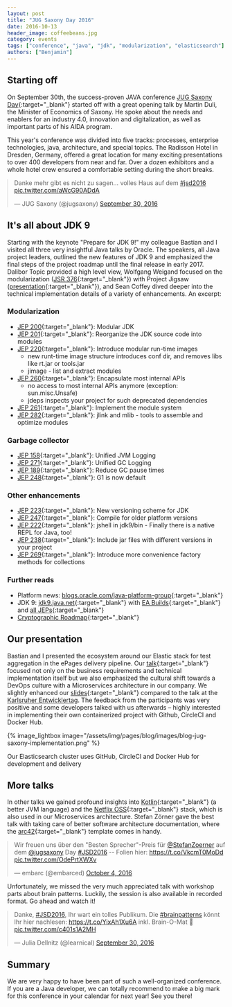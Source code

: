 ```yaml
---
layout: post
title: "JUG Saxony Day 2016"
date: 2016-10-13
header_image: coffeebeans.jpg
category: events
tags: ["conference", "java", "jdk", "modularization", "elasticsearch"]
authors: ["Benjamin"]
---
```


<style>
.twitter-tweet {
  margin: auto;
}
</style>

## Starting off

On September 30th, the success-proven JAVA conference [JUG Saxony Day](http://www.jug-saxony-day.org/){:target="_blank"} started off with a great opening talk by Martin Duli, the Minister of Economics of Saxony.
He spoke about the needs and enablers for an industry 4.0, innovation and digitalization, as well as important parts of his AIDA program.

This year's conference was divided into five tracks: processes, enterprise technologies, java, architecture, and special topics.
The Radisson Hotel in Dresden, Germany, offered a great location for many exciting presentations to over 400 developers from near and far.
Over a dozen exhibitors and a whole hotel crew ensured a comfortable setting during the short breaks.

<blockquote class="twitter-tweet" data-lang="en"><p lang="de" dir="ltr">Danke mehr gibt es nicht zu sagen… volles Haus auf dem <a href="https://twitter.com/hashtag/jsd2016?src=hash">#jsd2016</a> <a href="https://t.co/aWcG90ADdA">pic.twitter.com/aWcG90ADdA</a></p>&mdash; JUG Saxony (@jugsaxony) <a href="https://twitter.com/jugsaxony/status/781762081167118336">September 30, 2016</a></blockquote>
<script async src="//platform.twitter.com/widgets.js" charset="utf-8"></script>

## It's all about JDK 9

Starting with the keynote "Prepare for JDK 9!" my colleague Bastian and I visited all three very insightful Java talks by Oracle.
The speakers, all Java project leaders, outlined the new features of JDK 9 and emphasized the final steps of the project roadmap until the final release in early 2017.
Dalibor Topic provided a high level view, Wolfgang Weigand focused on the modularization ([JSR 376](http://openjdk.java.net/projects/jigsaw/spec/reqs){:target="_blank"}) with Project Jigsaw ([presentation](http://www.slideshare.net/wolfgangweigend/jdk-9-und-die-modulare-plattform-jigsaw){:target="_blank"}), and Sean Coffey dived deeper into the technical implementation details of a variety of enhancements.
An excerpt:

### Modularization

* [JEP 200](http://openjdk.java.net/jeps/200){:target="_blank"}: Modular JDK
* [JEP 201](http://openjdk.java.net/jeps/201){:target="_blank"}: Reorganize the JDK source code into modules
* [JEP 220](http://openjdk.java.net/jeps/220){:target="_blank"}: Introduce modular run-time images
  - new runt-time image structure introduces conf dir, and removes libs like rt.jar or tools.jar
  - jimage - list and extract modules
* [JEP 260](http://openjdk.java.net/jeps/260){:target="_blank"}: Encapsulate most internal APIs
  - no access to most internal APIs anymore (exception: sun.misc.Unsafe)
  - jdeps inspects your project for such deprecated dependencies
* [JEP 261](http://openjdk.java.net/jeps/261){:target="_blank"}: Implement the module system
* [JEP 282](http://openjdk.java.net/jeps/282){:target="_blank"}: jlink and mlib - tools to assemble and optimize modules

### Garbage collector

* [JEP 158](http://openjdk.java.net/jeps/158){:target="_blank"}: Unified JVM Logging
* [JEP 271](http://openjdk.java.net/jeps/271){:target="_blank"}: Unified GC Logging
* [JEP 189](http://openjdk.java.net/jeps/189){:target="_blank"}: Reduce GC pause times
* [JEP 248](http://openjdk.java.net/jeps/248){:target="_blank"}: G1 is now default

### Other enhancements

* [JEP 223](http://openjdk.java.net/jeps/223){:target="_blank"}: New versioning scheme for JDK
* [JEP 247](http://openjdk.java.net/jeps/247){:target="_blank"}: Compile for older platform versions
* [JEP 222](http://openjdk.java.net/jeps/222){:target="_blank"}: jshell in jdk9/bin - Finally there is a native REPL for Java, too!
* [JEP 238](http://openjdk.java.net/jeps/238){:target="_blank"}: Include jar files with different versions in your project
* [JEP 269](http://openjdk.java.net/jeps/269){:target="_blank"}: Introduce more convenience factory methods for collections

### Further reads

* Platform news: [blogs.oracle.com/java-platform-group](https://blogs.oracle.com/java-platform-group/){:target="_blank"}
* JDK 9: [jdk9.java.net](https://jdk9.java.net/){:target="_blank"} with [EA Builds](https://jdk9.java.net/download/){:target="_blank"} and [all JEPs](http://openjdk.java.net/projects/jdk9/){:target="_blank"}
* [Cryptographic Roadmap](https://www.java.com/en/jre-jdk-cryptoroadmap.html){:target="_blank"}

## Our presentation

Bastian and I presented the ecosystem around our Elastic stack for test aggregation in the ePages delivery pipeline.
Our [talk](http://www.jug-saxony-day.org/programm/#/V45){:target="_blank"} focused not only on the business requirements and technical implementation itself but we also emphasized the cultural shift towards a DevOps culture with a Microservices architecture in our company.
We slightly enhanced our [slides](https://speakerdeck.com/dataduke/continuous-delivery-pipeline-automated-test-evaluation-jsd2016){:target="_blank"} compared to the talk at the [Karlsruher Entwicklertag](/blog/events/karlsruher-entwicklertag/).
The feedback from the participants was very positive and some developers talked with us afterwards – highly interested in implementing their own containerized project with Github, CircleCI and Docker Hub.

{% image_lightbox image="/assets/img/pages/blog/images/blog-jug-saxony-implementation.png" %}

Our Elasticsearch cluster uses GitHub, CircleCI and Docker Hub for development and delivery

## More talks

In other talks we gained profound insights into [Kotlin](https://kotlinlang.org/){:target="_blank"} (a better JVM language) and the [Netflix OSS](https://cloud.spring.io/spring-cloud-netflix/){:target="_blank"} stack, which is also used in our Microservices architecture.
Stefan Zörner gave the best talk with taking care of better software architecture documentation, where the [arc42](http://arc42.org/){:target="_blank"} template comes in handy.

<blockquote class="twitter-tweet" data-lang="en"><p lang="de" dir="ltr">Wir freuen uns über den &quot;Besten Sprecher&quot;-Preis für <a href="https://twitter.com/StefanZoerner">@StefanZoerner</a> auf dem <a href="https://twitter.com/jugsaxony">@jugsaxony</a> Day <a href="https://twitter.com/hashtag/JSD2016?src=hash">#JSD2016</a> -- Folien hier: <a href="https://t.co/VkcmT0MoDd">https://t.co/VkcmT0MoDd</a> <a href="https://t.co/OdePrtXWXv">pic.twitter.com/OdePrtXWXv</a></p>&mdash; embarc (@embarced) <a href="https://twitter.com/embarced/status/783185639542054912">October 4, 2016</a></blockquote>
<script async src="//platform.twitter.com/widgets.js" charset="utf-8"></script>

Unfortunately, we missed the very much appreciated talk with workshop parts about brain patterns. Luckily, the session is also available in recorded format.
Go ahead and watch it!

<blockquote class="twitter-tweet" data-lang="en"><p lang="de" dir="ltr">Danke, <a href="https://twitter.com/hashtag/JSD2016?src=hash">#JSD2016</a>, Ihr wart ein tolles Publikum. Die <a href="https://twitter.com/hashtag/brainpatterns?src=hash">#brainpatterns</a> könnt Ihr hier nachlesen: <a href="https://t.co/YixAh1Xu6A">https://t.co/YixAh1Xu6A</a> inkl. Brain-O-Mat 🙂 <a href="https://t.co/c401s1A2MH">pic.twitter.com/c401s1A2MH</a></p>&mdash; Julia Dellnitz (@learnical) <a href="https://twitter.com/learnical/status/781847672458244096">September 30, 2016</a></blockquote>
<script async src="//platform.twitter.com/widgets.js" charset="utf-8"></script>

## Summary

We are very happy to have been part of such a well-organized conference.
If you are a Java developer, we can totally recommend to make a big mark for this conference in your calendar for next year!
See you there!
